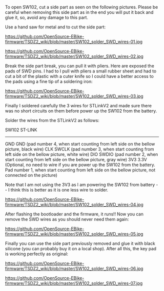 To open SW102, cut a side part as seen on the following pictures. Please
be careful when removing this side part as in the end you will put it
back and glue it, so, avoid any damage to this part.

Use a hand saw for metal and to cut the side part:

<https://github.com/OpenSource-EBike-firmware/TSDZ2_wiki/blob/master/SW102_solder_SWD_wires-01.jpg>

<https://github.com/OpenSource-EBike-firmware/TSDZ2_wiki/blob/master/SW102_solder_SWD_wires-02.jpg>

Break the side part break, you can pull it with pliers. Here are exposed
the pads of SWD pins. I had to I pull with pliers a small rubber sheet
and had to cut a bit of the plastic with a cuter knife so I could have a
better access to the pads using a fine tip of a soldering iron:

<https://github.com/OpenSource-EBike-firmware/TSDZ2_wiki/blob/master/SW102_solder_SWD_wires-03.jpg>

Finally I soldered carefully the 3 wires for STLinkV2 and made sure
there was no short circuits on them before power up the SW102 from the
battery.

Solder the wires from the STLinkV2 as follows:

  SW102   ST-LINK
  ------- ---------------------------------------------------------------------------------------------------------------------------------------------------------------------------------------
  GND     GND (pad number 4, when start counting from left side on the bellow picture, black wire)
  CLK     SWCLK (pad number 3, when start counting from left side on the bellow picture, white wire)
  DIO     SWDIO (pad number 2, when start counting from left side on the bellow picture, gray wire)
  3V3     3.3V (Optional, no need to wire if you are power up the SW102 from the battery. Pad number 1, when start counting from left side on the bellow picture, not connected on the picture)

Note that I am not using the 3V3 as I am powering the SW102 from battery
\-- I think this is better as it is one less wire to solder.

<https://github.com/OpenSource-EBike-firmware/TSDZ2_wiki/blob/master/SW102_solder_SWD_wires-04.jpg>

After flashing the bootloader and the firmware, it runs!! Now you can
remove the SWD wires as you should never need them again:

<https://github.com/OpenSource-EBike-firmware/TSDZ2_wiki/blob/master/SW102_solder_SWD_wires-05.jpg>

Finally you can use the side part previously removed and glue it with
black silicone (you can probably buy it on a local shop). After all
this, the key pad is working perfectly as original:

<https://github.com/OpenSource-EBike-firmware/TSDZ2_wiki/blob/master/SW102_solder_SWD_wires-06.jpg>

<https://github.com/OpenSource-EBike-firmware/TSDZ2_wiki/blob/master/SW102_solder_SWD_wires-07.jpg>
